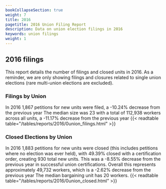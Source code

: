 ```yaml
---
bookCollapseSection: true
weight: 7
title: 2016
pagetitle: 2016 Union Filing Report
description: Data on union election filings in 2016
keywords: union filings
weight: 1
---
```


## 2016 filings

This report details the number of filings and closed units in 2016. As a reminder, we are only showing filings and closures related to single union elections (rare multi-union elections are excluded).

### Filings by Union
In 2016 1,867 petitions for new units were filed, a -10.24% decrease from the previous year The median size was 23 with a total of 112,938 workers across all units, a -11.17% decrease from the previous year
{{< readtable table="/tables/reports/2016/0union_filings.html" >}}

### Closed Elections by Union
In 2016 1,883 petitions for new units were closed (this includes petitions where no election was ever held), with 49.39% closed with a certification order, creating 930 total new units. This was a -8.55% decrease from the previous year in successful union certifications. Overall this represents approximately 49,732 workers, which is a -2.62% decrease from the previous year The median bargaining unit has 20 workers.
{{< readtable table="/tables/reports/2016/0union_closed.html" >}}
